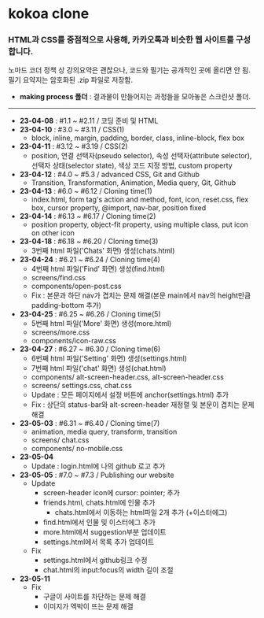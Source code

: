 # kokoa clone
### HTML과 CSS를 중점적으로 사용해, 카카오톡과 비슷한 웹 사이트를 구성합니다.  
  
노마드 코더 정책 상 강의요약은 괜찮으나, 코드와 필기는 공개적인 곳에 올리면 안 됨.  
필기 요약지는 암호화된 .zip 파일로 저장함.

- **making process 폴더** : 결과물이 만들어지는 과정들을 모아놓은 스크린샷 폴더.  

---

- **23-04-08** : #1.1 ~ #2.11 / 코딩 준비 및 HTML
- **23-04-10** : #3.0 ~ #3.11 / CSS(1)
	- block, inline, margin, padding, border, class, inline-block, flex box
- **23-04-11** : #3.12 ~ #3.19 / CSS(2)
	- position, 연결 선택자(pseudo selector), 속성 선택자(attribute selector), 선택자 상태(selector state), 색상 코드 지정 방법, custom property
- **23-04-12** : #4.0 ~ #5.3 / advanced CSS, Git and Github
	- Transition, Transformation, Animation, Media query, Git, Github
- **23-04-13** : #6.0 ~ #6.12 / Cloning time(1)
	- index.html, form tag's action and method, font, icon, reset.css, flex box, cursor property, @import, nav-bar, position fixed
- **23-04-14** : #6.13 ~ #6.17 / Cloning time(2)
	- position property, object-fit property, using multiple class, put icon on other icon
- **23-04-18** : #6.18 ~ #6.20 / Cloning time(3)
	- 3번째 html 파일('Chats' 화면) 생성(chats.html)
- **23-04-24** : #6.21 ~ #6.24 / Cloning time(4)
	- 4번째 html 파일('Find' 화면) 생성(find.html)
	- screens/find.css
	- components/open-post.css
	- Fix : 본문과 하단 nav가 겹치는 문제 해결(본문 main에서 nav의 height만큼 padding-bottom 추가)
- **23-04-25** : #6.25 ~ #6.26 / Cloning time(5)
	- 5번째 html 파일('More' 화면) 생성(more.html)
	- screens/more.css
	- components/icon-raw.css
- **23-04-27** : #6.27 ~ #6.30 / Cloning time(6)
	- 6번째 html 파일('Setting' 화면) 생성(settings.html)
	- 7번째 html 파일('chat' 화면) 생성(chat.html)
	- components/ alt-screen-header.css, alt-screen-header.css
	- screens/ settings.css, chat.css
	- Update : 모든 페이지에서 설정 버튼에 anchor(settings.html) 추가
	- Fix : 상단의 status-bar와 alt-screen-header 재정렬 및 본문이 겹치는 문제 해결
- **23-05-03** : #6.31 ~ #6.40 / Cloning time(7)
	- animation, media query, transform, transition
	- screens/ chat.css
	- components/ no-mobile.css
- **23-05-04**
	- Update : login.html에 나의 github 로고 추가
- **23-05-05** : #7.0 ~ #7.3 / Publishing our website
	- Update
		- screen-header icon에 cursor: pointer; 추가
		- friends.html, chats.html에 인물 추가
			- chats.html에서 이동하는 html파일 2개 추가 (+이스터에그)
		- find.html에서 인물 및 이스터에그 추가
		- more.html에서 suggestion부분 업데이트
		- settings.html에서 목록 추가 업데이트
	- Fix
		- settings.html에서 github링크 수정
		- chat.html의 input:focus의 width 길이 조절
- **23-05-11**
	- Fix
		- 구글이 사이트를 차단하는 문제 해결
		- 이미지가 엑박이 뜨는 문제 해결